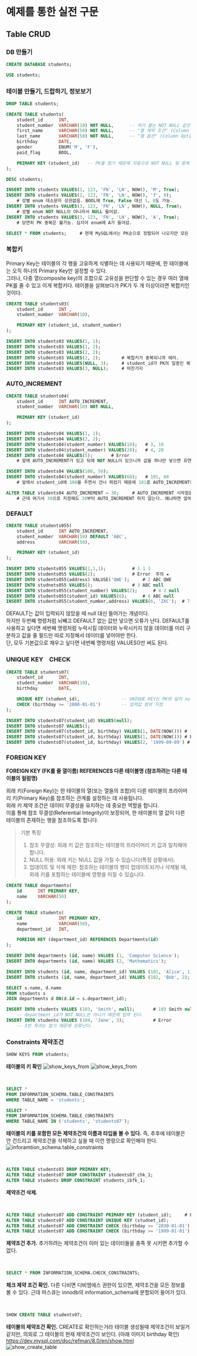 # 예제를 통한 실전 구문

## Table CRUD

### DB 만들기
```sql
CREATE DATABASE students;

USE students;
```

### 테이블 만들기, 드랍하기, 정보보기
```sql
DROP TABLE students;

CREATE TABLE students(
    student_id      INT,
    student_number  VARCHAR(10) NOT NULL,      -- 여기 붙는 NOT NULL 같은 걸
    first_name      VARCHAR(50) NOT NULL,      -- "열 제약 조건" (Column Constraints)
    last_name       VARCHAR(50) NOT NULL,      -- "열 옵션" (Column Options) 이라고 한다
    birthday        DATE,
    gender          ENUM('M', 'F'),
    paid_flag       BOOL,

    PRIMARY KEY (student_id)   -- PK를 줬기 때문에 자동으로 NOT NULL 및 중복 불가가 적용됨
);

DESC students;
```
```sql
INSERT INTO students VALUES(1, 123, 'FN', 'LN', NOW(), 'M', True);
INSERT INTO students VALUES(2, 123, 'FN', 'LN', NOW(), 'f', 0);
    # 성별 enum 대소문자 상관없음. BOOL에 True, False 대신 1, 0도 가능.
INSERT INTO students VALUES(3, 123, 'FN', 'LN', NOW(), NULL, True);
    # 성별 enum NOT NULL이 아니라서 NULL 들어감. 
INSERT INTO students VALUES(3, 123, 'FN', 'LN', NOW(), 'A', True);
    # 당연히 PK 중복은 불가능. 심지어 enum에 A가 들어감.

SELECT * FROM students;     # 현재 MySQL에서는 PK순으로 정렬되어 나오지만 모든 디비가 그렇지는 않다고 함. 오히려 기본은 입력된 데이터 순으로 출력이라고 함.
```

### 복합키
Primary Key는 테이블의 각 행을 고유하게 식별하는 데 사용되기 때문에, 한 테이블에는 오직 하나의 Primary Key만 설정할 수 있다.  
그러나, 다중 열(composite key)의 조합으로 고유성을 판단할 수 있는 경우 여러 열에 PK를 줄 수 있고 이게 복합키다. 테이블을 살펴보다가 PK가 두 개 이상이라면 복합키인 것이다.

```sql
CREATE TABLE students03(
	student_id 		INT ,
    student_number 	VARCHAR(10),

    PRIMARY KEY (student_id, student_number)			
);
```
```sql
INSERT INTO students03 VALUES(1, 1);
INSERT INTO students03 VALUES(1, 2);
INSERT INTO students03 VALUES(2, 2);
INSERT INTO students03 VALUES(2, 2);        # 복합키가 중복되니까 에러.
INSERT INTO students03 VALUES(NULL, 3);     # student_id가 PK의 일종인 복합키니까 null 불가.
INSERT INTO students03 VALUES(3, NULL);     # 마찬가지
```

### AUTO_INCREMENT
```sql
CREATE TABLE students04(
    student_id      INT AUTO_INCREMENT,
    student_number  VARCHAR(10) NOT NULL,

    PRIMARY KEY (student_id)
);
```
```sql
INSERT INTO students04 VALUES(1, 1);
INSERT INTO students04 VALUES(2, 2);
INSERT INTO students04(student_number) VALUES(10);   # 3, 10
INSERT INTO students04(student_number) VALUES(20);   # 4, 20
INSERT INTO students04 VALUES(5);       # Error
    # 앞에 AUTO_INCREMENT가 있고 뒤에 NOT NULL이 있으니까 값을 하나만 넣으면 유연하게 자동증가하면서 뒤에 값이 들어가지 않을까? 하고 생각할 수 있는데. 응 어림없죠?

INSERT INTO students04 VALUES(100, 50);
INSERT INTO students04(student_number) VALUES(60);   # 101, 60
    # 앞에서 student_id에 100을 주면서 건너 뛰었기 때문에 101로 AUTO_INCREMENT한다.

ALTER TABLE students04 AUTO_INCREMENT = 30;     # AUTO_INCREMENT 시작점을 지정
    # 근데 여기서 30으로 지정해도 30부터 AUTO_INCREMENT 하지 않는다. 왜냐하면 앞에서 101을 마지막으로 끝났기 때문에 102보다 큰 수를 주지 않는한, 102부터 시작한다.
```

### DEFAULT
```sql
CREATE TABLE students055(
	student_id 		INT AUTO_INCREMENT,
    student_number 	VARCHAR(10) DEFAULT 'ABC',
    address			VARCHAR(50),

    PRIMARY KEY (student_id)	
);
```
```sql
INSERT INTO students055 VALUES(1,1,1);          # 1 1 1
INSERT INTO students055 VALUES(2);              # Error  주의 ★
INSERT INTO students055(address) VALUSE('QWE');     # 2 ABC QWE
INSERT INTO studnets055 VALUES();               # 3 ABC null
INSERT INTO students055(student_number) VALUES(2);      # 4 2 null
INSERT INTO students055(student_id) VALUES(6);      # 6 ABC null
INSERT INTO students055(student_number,address) VALUES(6, 'ZXC');  # 7 6 ZXC
```
DEFAULT는 값이 입력되지 않았을 때 null 대신 들어가는 개념이다.  
하지만 두번째 명령처럼 뇌빼고 DEFAULT 없는 값만 넣으면 오류가 난다. DEFAULT를 사용하고 싶다면 세번째 명령처럼 누락시킬 데이터와 누락시키지 않을 데이터를 미리 구분하고 값을 줄 필드만 따로 지정해서 데이터를 넣어야만 한다.  
단, 모두 기본값으로 채우고 싶다면 네번째 명령처럼 VALUES()만 써도 된다.

### UNIQUE KEY　CHECK
```sql
CREATE TABLE students07(
    student_id      INT,
    student_number  VARCHAR(10),
    birthday        DATE,

    UNIQUE KEY (student_id),                -- UNIQUE KEY는 PK와 달리 null을 지원
    CHECK (birthday >= '2000-01-01')        -- 입력값 범위 지정
);
```
```sql
INSERT INTO students07(student_id) VALUES(null);
INSERT INTO students07 VALUES();
INSERT INTO students07(student_id, birthday) VALUES(1, DATE(NOW())) # 1 null 2023-12-23
INSERT INTO students07(student_id, birthday) VALUES(1, DATE(NOW())) # Error
INSERT INTO students07(student_id, birthday) VALUES(2, '1999-09-09') # Error
```

### FOREIGN KEY
**FOREIGN KEY (FK를 줄 열이름) REFERENCES 다른 테이블명 (참조하려는 다른 테이블의 컬럼명)**

외래 키(Foreign Key)는 한 테이블의 열(또는 열들의 조합)이 다른 테이블의 프라이머리 키(Primary Key)를 참조하는 관계를 설정하는 데 사용됩니다.  
외래 키 제약 조건은 데이터 무결성을 유지하는 데 중요한 역할을 합니다.  
이를 통해 참조 무결성(Referential Integrity)이 보장되어, 한 테이블의 열 값이 다른 테이블의 존재하는 행을 참조하도록 합니다.  
> 기본 특징
>1. 참조 무결성: 외래 키 값은 참조하는 테이블의 프라이머리 키 값과 일치해야 합니다.
>2. NULL 허용: 외래 키는 NULL 값을 가질 수 있습니다(특정 상황에서).
>3. 업데이트 및 삭제 제한: 참조하는 테이블의 행이 업데이트되거나 삭제될 때, 외래 키를 포함하는 테이블에 영향을 미칠 수 있습니다.
```sql
CREATE TABLE departments(
    id      INT PRIMARY KEY,
    name    VARCHAR(50)
);

CREATE TABLE students(
    id              INT PRIMARY KEY,
    name            VARCHAR(50),
    department_id   INT,

    FOREIGN KEY (department_id) REFERENCES Departments(id)
);

INSERT INTO departments (id, name) VALUES (1, 'Computer Science');
INSERT INTO departments (id, name) VALUES (2, 'Mathematics');

INSERT INTO students (id, name, department_id) VALUES (101, 'Alice', 1);
INSERT INTO students (id, name, department_id) VALUES (102, 'Bob', 2);
```
```sql
SELECT s.name, d.name
FROM students s
JOIN departments d ON(d.id = s.department_id);

INSERT INTO students VALUES (103, 'Smith', null);       # 103 Smith null
    -- department_id가 NOT NULL은 아니기 때문에 입력 된다.
INSERT INTO students VALUES (104, 'Jane', 3);           # Error
    -- 3번 학과는 없기 때문에 오류난다.
```

### Constraints 제약조건
```sql
SHOW KEYS FROM students;
```
**테이블의 키 확인**
![show_keys_from](etc/show_keys_from.PNG)
![show_keys_from](etc/show_keys_from2.PNG)

<br>

```sql
SELECT *
FROM INFORMATION_SCHEMA.TABLE_CONSTRAINTS
WHERE TABLE_NAME = 'students';

SELECT *
FROM INFORMATION_SCHEMA.TABLE_CONSTRAINTS
WHERE TABLE_NAME IN ('students', 'students07');
```
**테이블의 키를 포함한 모든 제약조건의 이름과 타입을 볼 수 있다.** 즉, 추후에 테이블은 안 건드리고 제약조건을 삭제하고 싶을 때 이런 명령으로 확인해야 한다.
![inforamtion_schema.table_constraints](etc/inforamtion_schema.table_constraints.PNG)

<br>

```sql
ALTER TABLE students03 DROP PRIMARY KEY;
ALTER TABLE students07 DROP CONSTRAINT students07_chk_1;
ALTER TABLE students DROP CONSTRAINT students_ibfk_1;
```
**제약조건 삭제.**

<br>

```sql
ALTER TABLE students07 ADD CONSTRAINT PRIMARY KEY (student_id);     # Error
ALTER TABLE students07 ADD CONSTRAINT UNIQUE KEY (studnet_id);
ALTER TABLE students07 ADD CONSTRAINT CHECK (birthday >= '2030-01-01'); # Error
ALTER TABLE students07 ADD CONSTRAINT CHECK (birthday >= '1999-01-01');
```
**제약조건 추가.** 추가하려는 제약조건이 이미 있는 데이터들을 충족 못 시키면 추가할 수 없다.

<br>

```sql
SELECT * FROM INFORMATION_SCHEMA.CHECK_CONSTRAINTS;
```
**체크 제약 조건 확인.** 다른 디비면 디비엠에스 권한이 있으면, 제약조건을 모든 정보를 볼 수 있다. 근데 마스큐는 innodb의 information_schema에 분할되어 들어가 있다.

<br>

```sql
SHOW CREATE TABLE students07;
```
**테이블의 제약조건 확인.** CREATE로 확인하는거라 테이블 생성될때 제약조건이 보일거 같지만, 의외로 그 테이블의 현재 제약조건이 보인다. (아래 이미지 birthday 확인)  
https://dev.mysql.com/doc/refman/8.0/en/show.html  
![show_create_table](etc/show_create_table.PNG)


